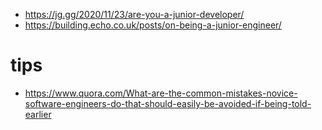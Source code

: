 - https://jg.gg/2020/11/23/are-you-a-junior-developer/
- https://building.echo.co.uk/posts/on-being-a-junior-engineer/

# tips

- https://www.quora.com/What-are-the-common-mistakes-novice-software-engineers-do-that-should-easily-be-avoided-if-being-told-earlier
